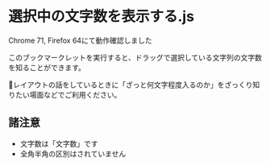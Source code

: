 # 選択中の文字数を表示する.js

Chrome 71, Firefox 64にて動作確認しました

このブックマークレットを実行すると、ドラッグで選択している文字列の文字数を知ることができます。

💁レイアウトの話をしているときに「ざっと何文字程度入るのか」をざっくり知りたい場面などでご利用ください。


## 諸注意

- 文字数は「文字数」です
- 全角半角の区別はされていません
